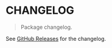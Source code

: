 # CHANGELOG

> Package changelog.

See [GitHub Releases](https://github.com/stdlib-js/assert-is-unity-probability-array/releases) for the changelog.